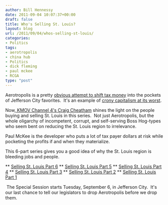 ```yaml
---
author: Bill Hennessy
date: 2011-09-04 10:07:37+00:00
draft: false
title: Who's Selling St. Louis?
layout: blog
url: /2011/09/04/whos-selling-st-louis/
categories:
- Politics
tags:
- aerotropolis
- china hub
- Politics
- dick fleming
- paul mckee
- RCGA
type: "post"
---
```


Aerotropolis is a pretty [obvious attempt to shift tax money](https://www.24thstate.com/2011/06/mckee-tropolis.html) into the pockets of Jefferson City favorites.  It's an example of [crony capitalism at its worst](https://hennessysview.com/?s=aerotropolis&submit.x=0&submit.y=0).

Now,[ KMOV Channel 4's Craig Cheatham](https://www.kmov.com/news/local/Selling-St-Louis-129125098.html) shines the light on the people buying and selling St. Louis in this series.  Not just Aerotropolis, but the whole oligarchy of incompetent, corrupt, and self-serving Boss Hog-types who seem bent on reducing the St. Louis region to irrelevance.



Paul McKee is the developer who puts a lot of tax payer dollars at risk while pocketing the profits if and when they materialize.

This 6-part series gives you a good idea of why the St. Louis region is bleeding jobs and people.










** [Selling St. Louis Part 6](https://www.kmov.com/news/local/Selling-St-Louis-Part-6-129128183.html)
** [Selling St. Louis Part 5](https://www.kmov.com/news/local/Selling-St-Louis-Part-5-129127943.html)
** [Selling St. Louis Part 4](https://www.kmov.com/news/local/Selling-St-Louis-Part-4-129127668.html)
** [Selling St. Louis Part 3](https://www.kmov.com/news/local/Selling-St-Louis-Part-3-129127398.html)
** [Selling St. Louis Part 2](https://www.kmov.com/news/local/Selling-St-Louis-Part-2-129127098.html)
** [Selling St. Louis Part 1](https://www.kmov.com/news/local/Selling-St-Louis-129125098.html)










 The Special Session starts Tuesday, September 6, in Jefferson City.  It's our last chance to tell our legislators to drop Aerotropolis before we drop them.
